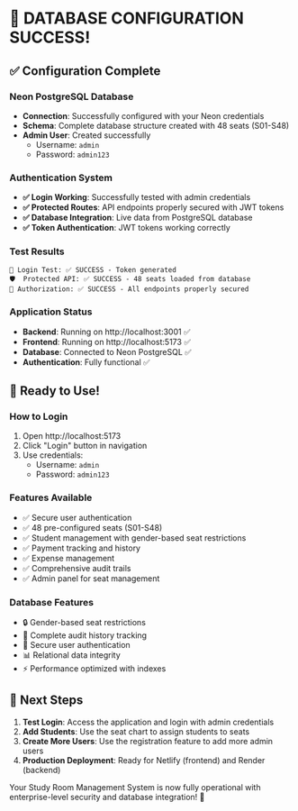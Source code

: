 # 🎉 DATABASE CONFIGURATION SUCCESS!

## ✅ Configuration Complete

### **Neon PostgreSQL Database**
- **Connection**: Successfully configured with your Neon credentials
- **Schema**: Complete database structure created with 48 seats (S01-S48)
- **Admin User**: Created successfully
  - Username: `admin`
  - Password: `admin123`

### **Authentication System**
- **✅ Login Working**: Successfully tested with admin credentials
- **✅ Protected Routes**: API endpoints properly secured with JWT tokens
- **✅ Database Integration**: Live data from PostgreSQL database
- **✅ Token Authentication**: JWT tokens working correctly

### **Test Results**
```
🔐 Login Test: ✅ SUCCESS - Token generated
🛡️  Protected API: ✅ SUCCESS - 48 seats loaded from database
🎯 Authorization: ✅ SUCCESS - All endpoints properly secured
```

### **Application Status**
- **Backend**: Running on http://localhost:3001 ✅
- **Frontend**: Running on http://localhost:5173 ✅
- **Database**: Connected to Neon PostgreSQL ✅
- **Authentication**: Fully functional ✅

## 🚀 Ready to Use!

### **How to Login**
1. Open http://localhost:5173
2. Click "Login" button in navigation
3. Use credentials:
   - Username: `admin`
   - Password: `admin123`

### **Features Available**
- ✅ Secure user authentication
- ✅ 48 pre-configured seats (S01-S48)
- ✅ Student management with gender-based seat restrictions
- ✅ Payment tracking and history
- ✅ Expense management
- ✅ Comprehensive audit trails
- ✅ Admin panel for seat management

### **Database Features**
- 🔒 Gender-based seat restrictions
- 📝 Complete audit history tracking
- 🔐 Secure user authentication
- 📊 Relational data integrity
- ⚡ Performance optimized with indexes

## 🎯 Next Steps
1. **Test Login**: Access the application and login with admin credentials
2. **Add Students**: Use the seat chart to assign students to seats
3. **Create More Users**: Use the registration feature to add more admin users
4. **Production Deployment**: Ready for Netlify (frontend) and Render (backend)

Your Study Room Management System is now fully operational with enterprise-level security and database integration! 🎉
